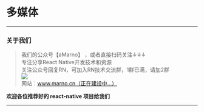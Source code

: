 # 多媒体
*****
### 关于我们
>我们的公众号【aMarno】 ，或者直接扫码关注↓↓↓
</br>专注分享React Native开发技术和资源
</br>关注公众号回复RN，可加入RN技术交流群，1群已满，请加2群
</br>![](http://www.marno.cn)
</br>网站：www.marno.cn（正在建设中...）

**欢迎各位推荐好的 react-native 项目给我们**
*******
